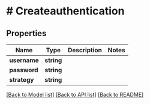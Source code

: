 # # Createauthentication

## Properties

Name | Type | Description | Notes
------------ | ------------- | ------------- | -------------
**username** | **string** |  |
**password** | **string** |  |
**strategy** | **string** |  |

[[Back to Model list]](../../README.md#models) [[Back to API list]](../../README.md#endpoints) [[Back to README]](../../README.md)
